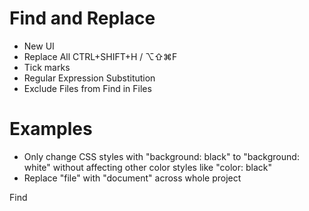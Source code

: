 # Find and Replace

* New UI
* Replace All CTRL+SHIFT+H / ⌥⇧⌘F
* Tick marks
* Regular Expression Substitution
* Exclude Files from Find in Files

# Examples

* Only change CSS styles with "background: black" to "background: white" without affecting other color styles like "color: black"
* Replace "file" with "document" across whole project
































Find





